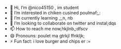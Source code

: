 - 👋 Hi, I’m @nico45150 , im student
- 👀 I’m interested in chiken cusined poulmaf;,:
- 🌱 I’m currently learning ,;,n, nb
- 💞️ I’m looking to collaborate on twitter and instal;dqs
- 📫 How to reach me now,hkjlnb,;dfscv
- 😄 Pronouns: poulet ma gtrkjl ffnkljk;
- ⚡ Fun fact: i love burger and chips er
:=
<!---
nico45150/nico45150 is a ✨ special ✨ repository because its `README.md` (this file) appears on your GitHub profile.
You can click the Preview link to take a look at your changes.
--->
